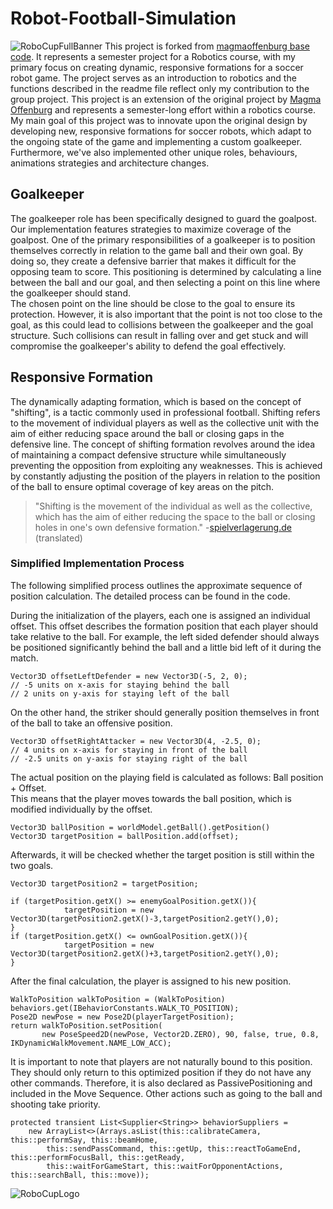 # Robot-Football-Simulation
![RoboCupFullBanner](https://github.com/georghauschild/Robot-Football-Simulation/assets/37111215/25c9135b-c01b-40ba-8d2c-471205c532f7)
This project is forked from [magmaoffenburg base code](https://github.com/magmaOffenburg/magmaRelease). It represents a semester project for a Robotics course, with my primary focus on creating dynamic, responsive formations for a soccer robot game. The project serves as an introduction to robotics and the functions described in the readme file reflect only my contribution to the group project.
This project is an extension of the original project by [Magma Offenburg](https://github.com/magmaOffenburg/magmaRelease) and represents a semester-long effort within a robotics course. My main goal of this project was to innovate upon the original design by developing new, responsive formations for soccer robots, which adapt to the ongoing state of the game and implementing a custom goalkeeper. Furthermore, we've also implemented other unique roles, behaviours, animations strategies and architecture changes.

## Goalkeeper
The goalkeeper role has been specifically designed to guard the goalpost. Our implementation features strategies to maximize coverage of the goalpost.
One of the primary responsibilities of a goalkeeper is to position themselves correctly in relation to the game ball and their own goal. By doing so, they create a defensive barrier that makes it difficult for the opposing team to score. This positioning is determined by calculating a line between the ball and our goal, and then selecting a point on this line where the goalkeeper should stand.  
The chosen point on the line should be close to the goal to ensure its protection. However, it is also important that the point is not too close to the goal, as this could lead to collisions between the goalkeeper and the goal structure. Such collisions can result in falling over and get stuck and will compromise the goalkeeper's ability to defend the goal effectively.

## Responsive Formation
The dynamically adapting formation, which is based on the concept of "shifting", is a tactic commonly used in professional football. Shifting refers to the movement of individual players as well as the collective unit with the aim of either reducing space around the ball or closing gaps in the defensive line. The concept of shifting formation revolves around the idea of maintaining a compact defensive structure while simultaneously preventing the opposition from exploiting any weaknesses. This is achieved by constantly adjusting the position of the players in relation to the position of the ball to ensure optimal coverage of key areas on the pitch.  
> "Shifting is the movement of the individual as well as the collective, which has the aim of either reducing the space to the ball or closing holes in one's own defensive formation." -[spielverlagerung.de](https://spielverlagerung.de/verschieben/) (translated)

### Simplified Implementation Process
The following simplified process outlines the approximate sequence of position calculation. The detailed process can be found in the code.

During the initialization of the players, each one is assigned an individual offset. This offset describes the formation position that each player should take relative to the ball. For example, the left sided defender should always be positioned significantly behind the ball and a little bid left of it during the match.   
```
Vector3D offsetLeftDefender = new Vector3D(-5, 2, 0);
// -5 units on x-axis for staying behind the ball
// 2 units on y-axis for staying left of the ball
```

On the other hand, the striker should generally position themselves in front of the ball to take an offensive position.  
```
Vector3D offsetRightAttacker = new Vector3D(4, -2.5, 0);
// 4 units on x-axis for staying in front of the ball
// -2.5 units on y-axis for staying right of the ball
```

The actual position on the playing field is calculated as follows: Ball position + Offset.  
This means that the player moves towards the ball position, which is modified individually by the offset.
```
Vector3D ballPosition = worldModel.getBall().getPosition()
Vector3D targetPosition = ballPosition.add(offset);
```

Afterwards, it will be checked whether the target position is still within the two goals.
```
Vector3D targetPosition2 = targetPosition;

if (targetPosition.getX() >= enemyGoalPosition.getX()){
			targetPosition = new Vector3D(targetPosition2.getX()-3,targetPosition2.getY(),0);
}
if (targetPosition.getX() <= ownGoalPosition.getX()){
			targetPosition = new Vector3D(targetPosition2.getX()+3,targetPosition2.getY(),0);
}
```

After the final calculation, the player is assigned to his new position.
```
WalkToPosition walkToPosition = (WalkToPosition) behaviors.get(IBehaviorConstants.WALK_TO_POSITION);
Pose2D newPose = new Pose2D(playerTargetPosition);
return walkToPosition.setPosition(
       new PoseSpeed2D(newPose, Vector2D.ZERO), 90, false, true, 0.8, IKDynamicWalkMovement.NAME_LOW_ACC);
```

It is important to note that players are not naturally bound to this position. They should only return to this optimized position if they do not have any other commands. Therefore, it is also declared as PassivePositioning and included in the Move Sequence. Other actions such as going to the ball and shooting take priority.
```
protected transient List<Supplier<String>> behaviorSuppliers =
    new ArrayList<>(Arrays.asList(this::calibrateCamera, this::performSay, this::beamHome,
        this::sendPassCommand, this::getUp, this::reactToGameEnd, this::performFocusBall, this::getReady,
        this::waitForGameStart, this::waitForOpponentActions, this::searchBall, this::move));
```
![RoboCupLogo](https://github.com/georghauschild/Robot-Football-Simulation/assets/37111215/e825a8ce-2fa1-4eed-993f-b30c3988bbf4)
